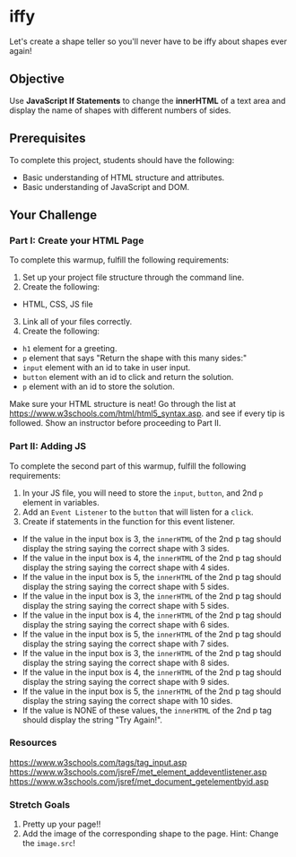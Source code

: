 # iffy

Let's create a shape teller so you'll never have to be iffy about shapes ever again!

## Objective
Use **JavaScript If Statements** to change the **innerHTML** of a text area and display the name of shapes with different numbers of sides.

## Prerequisites
To complete this project, students should have the following:
* Basic understanding of HTML structure and attributes.
* Basic understanding of JavaScript and DOM.

## Your Challenge

### Part I: Create your HTML Page
To complete this warmup, fulfill the following requirements:
1. Set up your project file structure through the command line.
2. Create the following:
* HTML, CSS, JS file
3. Link all of your files correctly.
4. Create the following:
* ```h1``` element for a greeting.
* ```p``` element that says "Return the shape with this many sides:"
* ```input``` element with an id to take in user input.
* ```button``` element with an id to click and return the solution.
* ```p``` element with an id to store the solution.

Make sure your HTML structure is neat! Go through the list at https://www.w3schools.com/html/html5_syntax.asp. and see if every tip is followed. Show an instructor before proceeding to Part II.

### Part II: Adding JS
To complete the second part of this warmup, fulfill the following requirements:
1. In your JS file, you will need to store the ```input```, ```button```, and 2nd ```p``` element in variables.
2. Add an ```Event Listener``` to the ```button``` that will listen for a ```click```.
3. Create if statements in the function for this event listener.
* If the value in the input box is 3, the ```innerHTML``` of the 2nd p tag should display the string saying the correct shape with 3 sides.
* If the value in the input box is 4, the ```innerHTML``` of the 2nd p tag should display the string saying the correct shape with 4 sides.
* If the value in the input box is 5, the ```innerHTML``` of the 2nd p tag should display the string saying the correct shape with 5 sides.
* If the value in the input box is 3, the ```innerHTML``` of the 2nd p tag should display the string saying the correct shape with 5 sides.
* If the value in the input box is 4, the ```innerHTML``` of the 2nd p tag should display the string saying the correct shape with 6 sides.
* If the value in the input box is 5, the ```innerHTML``` of the 2nd p tag should display the string saying the correct shape with 7 sides.
* If the value in the input box is 3, the ```innerHTML``` of the 2nd p tag should display the string saying the correct shape with 8 sides.
* If the value in the input box is 4, the ```innerHTML``` of the 2nd p tag should display the string saying the correct shape with 9 sides.
* If the value in the input box is 5, the ```innerHTML``` of the 2nd p tag should display the string saying the correct shape with 10 sides.  
* If the value is NONE of these values, the ```innerHTML``` of the 2nd p tag should display the string "Try Again!".

### Resources
https://www.w3schools.com/tags/tag_input.asp
https://www.w3schools.com/jsreF/met_element_addeventlistener.asp
https://www.w3schools.com/jsref/met_document_getelementbyid.asp

### Stretch Goals
1. Pretty up your page!!
2. Add the image of the corresponding shape to the page. Hint: Change the ```image.src```! 

